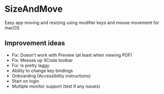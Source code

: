 # SizeAndMove
Easy app moving and resizing using modifier keys and mouse movement for macOS

## Improvement ideas
- Fix: Doesn't work with Preview (at least when viewing PDF)
- Fix: Messes up XCode toolbar
- Fix: Is pretty laggy
- Ability to change key bindings
- Onboarding (Accessibility instructions)
- Start on login
- Multiple monitor support (test if any issues)
